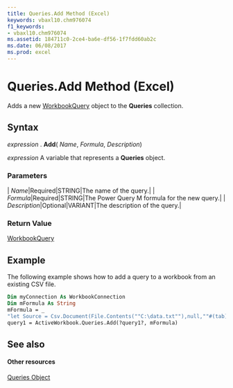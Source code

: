 ```yaml
---
title: Queries.Add Method (Excel)
keywords: vbaxl10.chm976074
f1_keywords:
- vbaxl10.chm976074
ms.assetid: 184711c0-2ce4-ba6e-df56-1f7fdd60ab2c
ms.date: 06/08/2017
ms.prod: excel
---
```



# Queries.Add Method (Excel)

Adds a new [WorkbookQuery](workbookquery-object-excel.md) object to the **Queries** collection.


## Syntax

 _expression_ . **Add**( _Name_,  _Formula_,  _Description_)

 _expression_ A variable that represents a **Queries** object.


### Parameters



| _Name_|Required|STRING|The name of the query.|
| _Formula_|Required|STRING|The Power Query M formula for the new query.|
| _Description_|Optional|VARIANT|The description of the query.|

### Return Value

[WorkbookQuery](workbookquery-object-excel.md)


## Example

The following example shows how to add a query to a workbook from an existing CSV file.


```vb
Dim myConnection As WorkbookConnection
Dim mFormula As String
mFormula = _
"let Source = Csv.Document(File.Contents(""C:\data.txt""),null,""#(tab)"",null,1252) in Source"
query1 = ActiveWorkbook.Queries.Add(?query1?, mFormula)

```


## See also


#### Other resources


[Queries Object](queries-object-excel.md)


